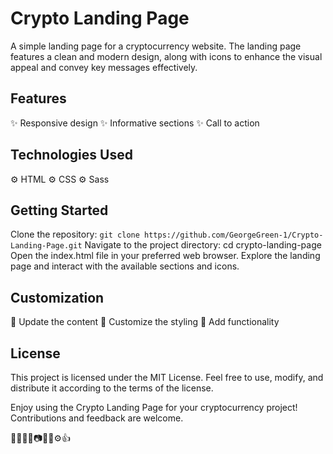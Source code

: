 # Crypto Landing Page
A simple landing page for a cryptocurrency website. The landing page features a clean and modern design, along with icons to enhance the visual appeal and convey key messages effectively.

## Features
✨ Responsive design
✨ Informative sections
✨ Call to action

## Technologies Used
⚙️ HTML
⚙️ CSS
⚙️ Sass

## Getting Started
Clone the repository: ```git clone https://github.com/GeorgeGreen-1/Crypto-Landing-Page.git```
Navigate to the project directory: cd crypto-landing-page
Open the index.html file in your preferred web browser.
Explore the landing page and interact with the available sections and icons.

## Customization
🔧 Update the content
🔧 Customize the styling
🔧 Add functionality

## License
This project is licensed under the MIT License. Feel free to use, modify, and distribute it according to the terms of the license.

Enjoy using the Crypto Landing Page for your cryptocurrency project! Contributions and feedback are welcome.

💼💡🔧👏📷📝✨⚙️👍
 
